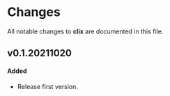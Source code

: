 # Changes

All notable changes to **clix** are documented in this file.

## v0.1.20211020

#### Added

- Release first version.
